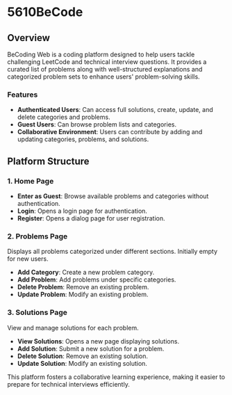 # 5610BeCode

## Overview
BeCoding Web is a coding platform designed to help users tackle challenging LeetCode and technical interview questions. It provides a curated list of problems along with well-structured explanations and categorized problem sets to enhance users' problem-solving skills.

### Features
- **Authenticated Users**: Can access full solutions, create, update, and delete categories and problems.
- **Guest Users**: Can browse problem lists and categories.
- **Collaborative Environment**: Users can contribute by adding and updating categories, problems, and solutions.

## Platform Structure

### 1. Home Page
- **Enter as Guest**: Browse available problems and categories without authentication.
- **Login**: Opens a login page for authentication.
- **Register**: Opens a dialog page for user registration.

### 2. Problems Page
Displays all problems categorized under different sections. Initially empty for new users.
- **Add Category**: Create a new problem category.
- **Add Problem**: Add problems under specific categories.
- **Delete Problem**: Remove an existing problem.
- **Update Problem**: Modify an existing problem.

### 3. Solutions Page
View and manage solutions for each problem.
- **View Solutions**: Opens a new page displaying solutions.
- **Add Solution**: Submit a new solution for a problem.
- **Delete Solution**: Remove an existing solution.
- **Update Solution**: Modify an existing solution.

This platform fosters a collaborative learning experience, making it easier to prepare for technical interviews efficiently.

